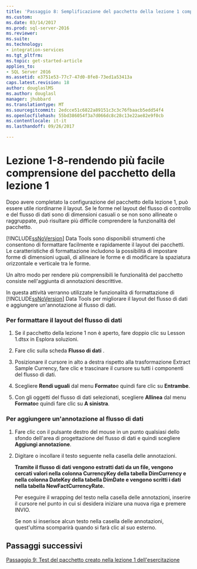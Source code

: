 ```yaml
---
title: 'Passaggio 8: Semplificazione del pacchetto della lezione 1 comprensione | Documenti Microsoft'
ms.custom: 
ms.date: 03/14/2017
ms.prod: sql-server-2016
ms.reviewer: 
ms.suite: 
ms.technology:
- integration-services
ms.tgt_pltfrm: 
ms.topic: get-started-article
applies_to:
- SQL Server 2016
ms.assetid: e3751e53-77c7-47d0-8fe8-73ed1a53413a
caps.latest.revision: 18
author: douglaslMS
ms.author: douglasl
manager: jhubbard
ms.translationtype: MT
ms.sourcegitcommit: 2edcce51c6822a89151c3c3c76fbaacb5edd54f4
ms.openlocfilehash: 55bd386054f3a7d066dc8c28c13e22ae82e9f0cb
ms.contentlocale: it-it
ms.lasthandoff: 09/26/2017

---
```

# <a name="lesson-1-8---making-the-lesson-1-package-easier-to-understand"></a>Lezione 1-8-rendendo più facile comprensione del pacchetto della lezione 1
Dopo avere completato la configurazione del pacchetto della lezione 1, può essere utile riordinarne il layout. Se le forme nel layout del flusso di controllo e del flusso di dati sono di dimensioni casuali o se non sono allineate o raggruppate, può risultare più difficile comprendere la funzionalità del pacchetto.  
  
[!INCLUDE[ssNoVersion](../includes/ssnoversion-md.md)] Data Tools sono disponibili strumenti che consentono di formattare facilmente e rapidamente il layout dei pacchetti. Le caratteristiche di formattazione includono la possibilità di impostare forme di dimensioni uguali, di allineare le forme e di modificare la spaziatura orizzontale e verticale tra le forme.  
  
Un altro modo per rendere più comprensibili le funzionalità del pacchetto consiste nell'aggiunta di annotazioni descrittive.  
  
In questa attività verranno utilizzate le funzionalità di formattazione di [!INCLUDE[ssNoVersion](../includes/ssnoversion-md.md)] Data Tools per migliorare il layout del flusso di dati e aggiungere un'annotazione al flusso di dati.  
  
### <a name="to-format-the-layout-of-the-data-flow"></a>Per formattare il layout del flusso di dati  
  
1.  Se il pacchetto della lezione 1 non è aperto, fare doppio clic su Lesson 1.dtsx in Esplora soluzioni.  
  
2.  Fare clic sulla scheda **Flusso di dati** .  
  
3.  Posizionare il cursore in alto a destra rispetto alla trasformazione Extract Sample Currency, fare clic e trascinare il cursore su tutti i componenti del flusso di dati.  
  
4.  Scegliere **Rendi uguali** dal menu **Formato**e quindi fare clic su **Entrambe**.  
  
5.  Con gli oggetti del flusso di dati selezionati, scegliere **Allinea** dal menu **Formato**e quindi fare clic su **A sinistra**.  
  
### <a name="to-add-an-annotation-to-the-data-flow"></a>Per aggiungere un'annotazione al flusso di dati  
  
1.  Fare clic con il pulsante destro del mouse in un punto qualsiasi dello sfondo dell'area di progettazione del flusso di dati e quindi scegliere **Aggiungi annotazione**.  
  
2.  Digitare o incollare il testo seguente nella casella delle annotazioni.  
  
    **Tramite il flusso di dati vengono estratti dati da un file, vengono cercati valori nella colonna CurrencyKey della tabella DimCurrency e nella colonna DateKey della tabella DimDate e vengono scritti i dati nella tabella NewFactCurrencyRate.**  
  
    Per eseguire il wrapping del testo nella casella delle annotazioni, inserire il cursore nel punto in cui si desidera iniziare una nuova riga e premere INVIO.  
  
    Se non si inserisce alcun testo nella casella delle annotazioni, quest'ultima scomparirà quando si farà clic al suo esterno.  
  
## <a name="next-steps"></a>Passaggi successivi  
[Passaggio 9: Test del pacchetto creato nella lezione 1 dell'esercitazione](../integration-services/lesson-1-9-testing-the-lesson-1-tutorial-package.md)  
  
  
  

